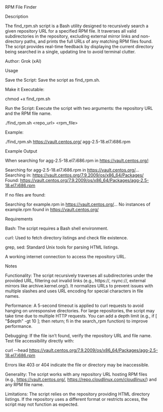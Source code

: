 RPM File Finder

Description

The find_rpm.sh script is a Bash utility designed to recursively search a given repository URL for a specified RPM file. It traverses all valid subdirectories in the repository, excluding external mirror links and non-directory paths, and prints the full URLs of any matching RPM files found. The script provides real-time feedback by displaying the current directory being searched in a single, updating line to avoid terminal clutter.

Author: Grok (xAI)

Usage





Save the Script: Save the script as find_rpm.sh.



Make it Executable:

chmod +x find_rpm.sh



Run the Script: Execute the script with two arguments: the repository URL and the RPM file name.

./find_rpm.sh <repo_url> <rpm_file>

Example:

./find_rpm.sh https://vault.centos.org/ agg-2.5-18.el7.i686.rpm

Example Output

When searching for agg-2.5-18.el7.i686.rpm in https://vault.centos.org/:

Searching for agg-2.5-18.el7.i686.rpm in https://vault.centos.org/...
Searching in: https://vault.centos.org/7.9.2009/os/x86_64/Packages/
Found: https://vault.centos.org/7.9.2009/os/x86_64/Packages/agg-2.5-18.el7.i686.rpm

If no files are found:

Searching for example.rpm in https://vault.centos.org/...
No instances of example.rpm found in https://vault.centos.org/

Requirements





Bash: The script requires a Bash shell environment.



curl: Used to fetch directory listings and check file existence.



grep, sed: Standard Unix tools for parsing HTML listings.



A working internet connection to access the repository URL.

Notes





Functionality: The script recursively traverses all subdirectories under the provided URL, filtering out invalid links (e.g., https://, rsync://, external mirrors like archive.kernel.org/). It normalizes URLs to prevent issues with multiple slashes and uses URL encoding for special characters in file names.



Performance: A 5-second timeout is applied to curl requests to avoid hanging on unresponsive directories. For large repositories, the script may take time due to multiple HTTP requests. You can add a depth limit (e.g., if [ "$depth" -gt 10 ]; then return; fi in the search_rpm function) to improve performance.



Debugging: If the file isn’t found, verify the repository URL and file name. Test file accessibility directly with:

curl --head https://vault.centos.org/7.9.2009/os/x86_64/Packages/agg-2.5-18.el7.i686.rpm

Errors like 403 or 404 indicate the file or directory may be inaccessible.



Generality: The script works with any repository URL hosting RPM files (e.g., https://vault.centos.org/, https://repo.cloudlinux.com/cloudlinux/) and any RPM file name.



Limitations: The script relies on the repository providing HTML directory listings. If the repository uses a different format or restricts access, the script may not function as expected.
